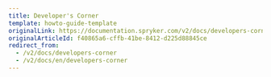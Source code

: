 ```yaml
---
title: Developer's Corner
template: howto-guide-template
originalLink: https://documentation.spryker.com/v2/docs/developers-corner
originalArticleId: f40865a6-cffb-41be-8412-d225d88845ce
redirect_from:
  - /v2/docs/developers-corner
  - /v2/docs/en/developers-corner
---
```



